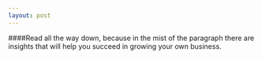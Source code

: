 ```yaml
---
layout: post
---
```


####Read all the way down, because in the mist of the paragraph there are insights that will help you succeed in growing your own business.
